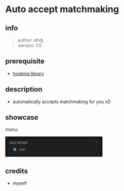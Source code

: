 # Auto accept matchmaking

## info

> author: dhdj\
> version: 1.0

## prerequisite
- [hooking library](../../library/hooking%20library)

## description

- automatically accepts matchmaking for you xD

## showcase
menu:

![img.png](img.png)

## credits
- myself